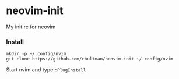 # neovim-init
My init.rc for neovim

### Install
```
mkdir -p ~/.config/nvim
git clone https://github.com/rbultman/neovim-init ~/.config/nvim
```

Start nvim and type `:PlugInstall`

